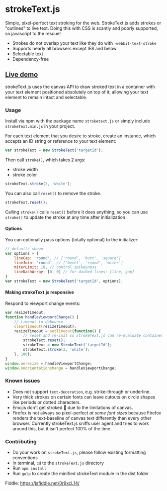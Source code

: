 # strokeText.js
Simple, pixel-perfect text stroking for the web. StrokeText.js adds strokes or "outlines" to live text. Doing this with CSS is scantly and poorly supported, so javascript to the rescue!

- Strokes do not overlap your text like they do with `-webkit-text-stroke`
- Supports nearly all browsers except IE8 and below
- Selectable text
- Dependency-free

## [Live demo](https://inorganik.github.io/strokeText.js/)

strokeText.js uses the canvas API to draw stroked text in a container with your text element positioned absolutely on top of it, allowing your text element to remain intact and selectable. 

### Usage

Install via npm with the package name `stroketext.js` or simply include `strokeText.min.js` in your project.

For each text element that you desire to stroke, create an instance, which accepts an ID string or reference to your text element:
```js
var strokeText = new StrokeText('targetId');
```
Then call `stroke()`, which takes 2 args:
- stroke width
- stroke color

```js
strokeText.stroke(3, 'white'); 
```
You can also call `reset()` to remove the stroke.
```js
strokeText.reset();
```
Calling `stroke()` calls `reset()` before it does anything, so you can use `stroke()` to update the stroke at any time after initialization.

#### Options
You can optionally pass options (totally optional) to the initializer:
```js
// defaults shown
var options = {
	lineCap: 'round', // ['round', 'butt', 'square']
	lineJoin: 'round', // ['bevel', 'round', 'miter']
	miterLimit: 10, // control spikeyness
	lineDashArray: [0, 0] // for dashed lines: [line, gap]
}
var strokeText = new StrokeText('targetId', options);
```
#### Making strokeText.js responsive
Respond to viewport change events:
```js
var resizeTimeout;
function handleViewportChange() {
	// timeout to debounce
	clearTimeout(resizeTimeout);
	resizeTimeout = setTimeout(function() {
		// reset and re-init so strokeText.js can re-evaluate container size
		strokeText.reset(); 
		strokeText = new StrokeText('targetId');
		strokeText.stroke(3, 'white'); 
	}, 100);
}
window.onresize = handleViewportChange;
window.onorientationchange = handleViewportChange;
```

### Known issues

- Does not support `text-decoration`, e.g. strike-through or underline.
- Very thick strokes on certain fonts can leave cutouts on circle shapes like periods or dotted characters.
- Emojis don't get stroked 😬 due to the limitations of canvas.
- Firefox is not always so pixel-perfect _at some font sizes_ because Firefox renders the text-baseline of canvas text differently than every other browser. Currently strokeText.js sniffs user agent and tries to work around this, but it isn't perfect 100% of the time.

### Contributing

- Do your work on `strokeText.js`, please follow existing formatting conventions
- In terminal, `cd` to the `strokeText.js` directory
- Run `npm install` 
- Run `gulp` to create the minified strokeText module in the dist folder

Fiddle: https://jsfiddle.net/0r9xcL14/